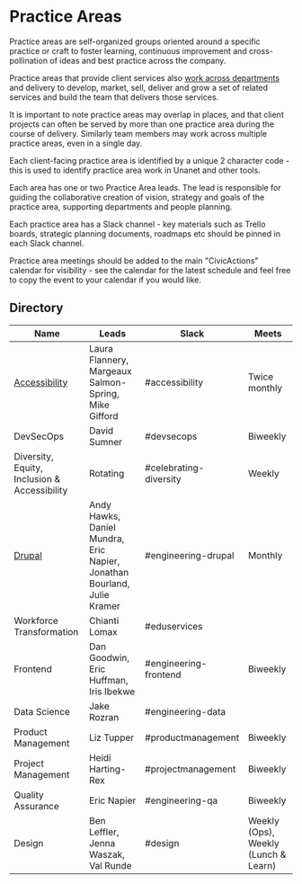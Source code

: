 # Practice Areas

Practice areas are self-organized groups oriented around a specific practice or craft to foster learning, continuous improvement and cross-pollination of ideas and best practice across the company.

Practice areas that provide client services also [work across departments](working-with-depts.md) and delivery to develop, market, sell, deliver and grow a set of related services and build the team that delivers those services.

It is important to note practice areas may overlap in places, and that client projects can often be served by more than one practice area during the course of delivery. Similarly team members may work across multiple practice areas, even in a single day.

Each client-facing practice area is identified by a unique 2 character code - this is used to identify practice area work in Unanet and other tools.

Each area has one or two Practice Area leads. The lead is responsible for guiding the collaborative creation of vision, strategy and goals of the practice area, supporting departments and people planning.

Each practice area has a Slack channel - key materials such as Trello boards, strategic planning documents, roadmaps etc should be pinned in each Slack channel.

Practice area meetings should be added to the main "CivicActions" calendar for visibility - see the calendar for the latest schedule and feel free to copy the event to your calendar if you would like.

## Directory

| Name                                            | Leads                                                                   | Slack                  | Meets                                |
| ----------------------------------------------- | ----------------------------------------------------------------------- | ---------------------- | ------------------------------------ |
| [Accessibility](accessibility-practice-area.md) | Laura Flannery, Margeaux Salmon-Spring, Mike Gifford                    | #accessibility         | Twice monthly                        |
| DevSecOps                                       | David Sumner                                                            | #devsecops             | Biweekly                             |
| Diversity, Equity, Inclusion & Accessibility    | Rotating                                                                | #celebrating-diversity | Weekly                               |
| [Drupal](drupal-practice-area.md)               | Andy Hawks, Daniel Mundra, Eric Napier, Jonathan Bourland, Julie Kramer | #engineering-drupal    | Monthly                              |
| Workforce Transformation                        | Chianti Lomax                                                           | #eduservices           |                                      |
| Frontend                                        | Dan Goodwin, Eric Huffman, Iris Ibekwe                                  | #engineering-frontend  | Biweekly                             |
| Data Science                                    | Jake Rozran                                                             | #engineering-data      |                                      |
| Product Management                              | Liz Tupper                                                              | #productmanagement     | Biweekly                             |
| Project Management                              | Heidi Harting-Rex                                                       | #projectmanagement     | Biweekly                             |
| Quality Assurance                               | Eric Napier                                                             | #engineering-qa        | Biweekly                             |
| Design                                          | Ben Leffler, Jenna Waszak, Val Runde                                    | #design                | Weekly (Ops), Weekly (Lunch & Learn) |
